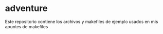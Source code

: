 # adventure
Este repositorio contiene los archivos y makefiles de ejemplo usados en mis apuntes de makefiles
